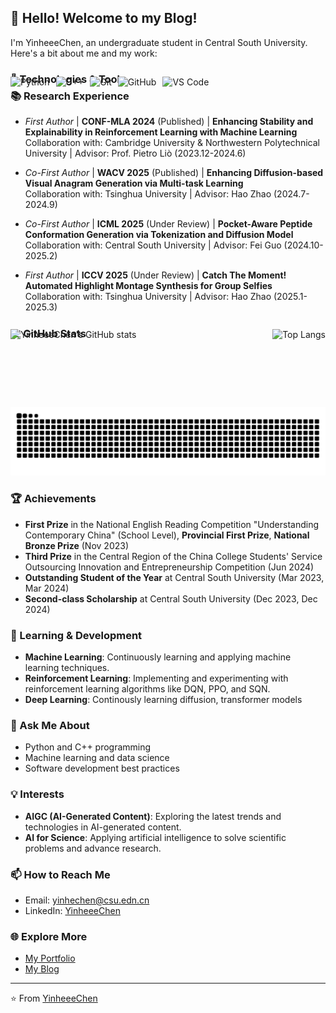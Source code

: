 ## 👋 Hello! Welcome to my Blog!

I'm YinheeeChen, an undergraduate student in Central South University. Here's a bit about me and my work:
### 🚀 Technologies & Tools
<div style="display: flex; flex-wrap: wrap; gap: 10px; margin-top: -30px; margin-bottom: -20px;">
    <img src="https://img.shields.io/badge/-Python-3776AB?style=flat&logo=python&logoColor=white" alt="Python">
    <img src="https://img.shields.io/badge/-C++-00599C?style=flat&logo=c%2B%2B&logoColor=white" alt="C++">
    <img src="https://img.shields.io/badge/-Git-F05032?style=flat&logo=git&logoColor=white" alt="Git">
    <img src="https://img.shields.io/badge/-GitHub-181717?style=flat&logo=github&logoColor=white" alt="GitHub">
    <img src="https://img.shields.io/badge/-VS%20Code-007ACC?style=flat&logo=visual-studio-code&logoColor=white" alt="VS Code">
</div>


### 📚 Research Experience
- *First Author* | **CONF-MLA 2024** (Published) | **Enhancing Stability and Explainability in Reinforcement Learning with Machine Learning**  
Collaboration with: Cambridge University & Northwestern Polytechnical University | Advisor: Prof. Pietro Liò (2023.12-2024.6)  

- *Co-First Author* | **WACV 2025** (Published) | **Enhancing Diffusion-based Visual Anagram Generation via Multi-task Learning**  
Collaboration with: Tsinghua University | Advisor: Hao Zhao (2024.7-2024.9)  

- *Co-First Author* | **ICML 2025** (Under Review) | **Pocket-Aware Peptide Conformation Generation via Tokenization and Diffusion Model**  
Collaboration with: Central South University | Advisor: Fei Guo (2024.10-2025.2)  

- *First Author* | **ICCV 2025** (Under Review) | **Catch The Moment! Automated Highlight Montage Synthesis for Group Selfies**  
Collaboration with: Tsinghua University | Advisor: Hao Zhao (2025.1-2025.3)

### 📈 GitHub Stats
<!-- ![YinheeeChen's GitHub stats](https://github-readme-stats.vercel.app/api?username=YinheeeChen&show_icons=true&theme=shadow_blue)
![Top Langs](https://github-readme-stats.vercel.app/api/top-langs/?username=YinheeeChen&layout=compact&theme=shadow_blue) -->
<!-- <div style="margin-top: 1px;">
    <img src="https://raw.githubusercontent.com/YinheeeChen/YinheeeChen/output/github-contribution-grid-snake.svg" alt="GitHub Contribution Grid Snake">
</div> -->
<div style="display: flex; justify-content: space-between; align-items: flex-start; margin-top: -40px;">
    <img src="https://github-readme-stats.vercel.app/api?username=YinheeeChen&show_icons=true&theme=shadow_blue" alt="YinheeeChen's GitHub stats" style="height: 185px;">
    <img src="https://github-readme-stats.vercel.app/api/top-langs/?username=YinheeeChen&layout=compact&theme=shadow_blue" alt="Top Langs" style="height: 185px;">
</div>

<div style="margin-top: -30px; margin-bottom: -30px;">
    <img src="https://raw.githubusercontent.com/YinheeeChen/YinheeeChen/output/github-contribution-grid-snake.svg" alt="亮色" style="position: relative; top: -30px;">
</div>


### 🏆 Achievements
- **First Prize** in the National English Reading Competition "Understanding Contemporary China" (School Level), **Provincial First Prize**, **National Bronze Prize** (Nov 2023)
- **Third Prize** in the Central Region of the China College Students' Service Outsourcing Innovation and Entrepreneurship Competition (Jun 2024)
- **Outstanding Student of the Year** at Central South University (Mar 2023, Mar 2024)
- **Second-class Scholarship** at Central South University (Dec 2023, Dec 2024)

### 🌱 Learning & Development

- **Machine Learning**: Continuously learning and applying machine learning techniques.
- **Reinforcement Learning**: Implementing and experimenting with reinforcement learning algorithms like DQN, PPO, and SQN.
- **Deep Learning**: Continously learning diffusion, transformer models

### 💬 Ask Me About
- Python and C++ programming
- Machine learning and data science
- Software development best practices

### 💡 Interests
- **AIGC (AI-Generated Content)**: Exploring the latest trends and technologies in AI-generated content.
- **AI for Science**: Applying artificial intelligence to solve scientific problems and advance research.

### 📫 How to Reach Me
- Email: [yinhechen@csu.edn.cn](mailto:yinhechen@csu.edu.cn)
- LinkedIn: [YinheeeChen](https://www.linkedin.com/in/yinheeechen/)


### 🌐 Explore More
- [My Portfolio](https://your-portfolio-link.com)
- [My Blog](https://your-blog-link.com)

---

⭐️ From [YinheeeChen](https://github.com/YinheeeChen)

